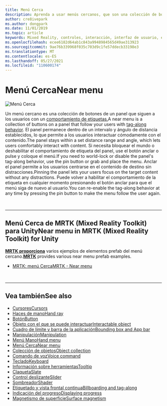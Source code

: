 ```yaml
---
title: Menú Cerca
description: Aprenda a usar menús cercanos, que son una colección de botones en un panel que le siguen con el comportamiento de etiquetas en un entorno de realidad mixta.
author: cre8ivepark
ms.author: dongpark
ms.date: 11/01/2019
ms.topic: article
keywords: Mixed Reality, controles, interacción, interfaz de usuario, experiencia de usuario, menú, casco de realidad mixta, casco de realidad mixta de Windows, casco de realidad virtual, HoloLens, MRTK, Mixed Reality Toolkit
ms.openlocfilehash: ecee6182d64ab1c843a9948984565d49ae313923
ms.sourcegitcommit: 9ae76b339968f035c703d9c1fe57ddecb33198e3
ms.translationtype: MT
ms.contentlocale: es-ES
ms.lasthandoff: 05/27/2021
ms.locfileid: "110600174"
---
```

# <a name="near-menu"></a><span data-ttu-id="9be41-104">Menú Cerca</span><span class="sxs-lookup"><span data-stu-id="9be41-104">Near menu</span></span>

![Menú Cerca](images/UX_Hero_NearMenu.jpg)

<span data-ttu-id="9be41-106">Un menú cercano es una colección de botones de un panel que siguen a los usuarios con un [comportamiento de etiquetas.](billboarding-and-tag-along.md#what-is-a-tag-along)</span><span class="sxs-lookup"><span data-stu-id="9be41-106">A near menu is a collection of buttons on a panel that follow your users with [tag-along behavior](billboarding-and-tag-along.md#what-is-a-tag-along).</span></span> <span data-ttu-id="9be41-107">El panel permanece dentro de un intervalo y ángulo de distancia establecidos, lo que permite a los usuarios interactuar cómodamente con el contenido.</span><span class="sxs-lookup"><span data-stu-id="9be41-107">The panel stays within a set distance range and angle, which lets users comfortably interact with content.</span></span> <span data-ttu-id="9be41-108">Si necesita bloquear el mundo o deshabilitar el comportamiento de etiqueta del panel, use el botón anclar o pulse y coloque el menú.</span><span class="sxs-lookup"><span data-stu-id="9be41-108">If you need to world-lock or disable the panel's tag-along behavior, use the pin button or grab and place the menu.</span></span> <span data-ttu-id="9be41-109">Anclar el panel permite a los usuarios centrarse en el contenido de destino sin distracciones.</span><span class="sxs-lookup"><span data-stu-id="9be41-109">Pinning the panel lets your users focus on the target content without any distractions.</span></span> <span data-ttu-id="9be41-110">Puede volver a habilitar el comportamiento de la etiqueta en cualquier momento presionando el botón anclar para que el menú siga de nuevo al usuario.</span><span class="sxs-lookup"><span data-stu-id="9be41-110">You can re-enable the tag-along behavior at any time by pressing the pin button to make the menu follow the user again.</span></span>

<br>

---

## <a name="near-menu-in-mrtk-mixed-reality-toolkit-for-unity"></a><span data-ttu-id="9be41-111">Menú Cerca de MRTK (Mixed Reality Toolkit) para Unity</span><span class="sxs-lookup"><span data-stu-id="9be41-111">Near menu in MRTK (Mixed Reality Toolkit) for Unity</span></span>
<span data-ttu-id="9be41-112">**[MRTK proporciona](https://github.com/Microsoft/MixedRealityToolkit-Unity)** varios ejemplos de elementos prefab del menú cercano.</span><span class="sxs-lookup"><span data-stu-id="9be41-112">**[MRTK](https://github.com/Microsoft/MixedRealityToolkit-Unity)** provides various near menu prefab examples.</span></span>

* [<span data-ttu-id="9be41-113">MRTK: menú Cerca</span><span class="sxs-lookup"><span data-stu-id="9be41-113">MRTK - Near menu</span></span>](/windows/mixed-reality/mrtk-unity/features/ux-building-blocks/near-menu)

<br>

---

## <a name="see-also"></a><span data-ttu-id="9be41-114">Vea también</span><span class="sxs-lookup"><span data-stu-id="9be41-114">See also</span></span>

* [<span data-ttu-id="9be41-115">Cursores</span><span class="sxs-lookup"><span data-stu-id="9be41-115">Cursors</span></span>](cursors.md)
* [<span data-ttu-id="9be41-116">Haces de mano</span><span class="sxs-lookup"><span data-stu-id="9be41-116">Hand ray</span></span>](point-and-commit.md)
* [<span data-ttu-id="9be41-117">Botón</span><span class="sxs-lookup"><span data-stu-id="9be41-117">Button</span></span>](button.md)
* [<span data-ttu-id="9be41-118">Objeto con el que se puede interactuar</span><span class="sxs-lookup"><span data-stu-id="9be41-118">Interactable object</span></span>](interactable-object.md)
* [<span data-ttu-id="9be41-119">Cuadro de límite y barra de la aplicación</span><span class="sxs-lookup"><span data-stu-id="9be41-119">Bounding box and App bar</span></span>](app-bar-and-bounding-box.md)
* [<span data-ttu-id="9be41-120">Manipulación</span><span class="sxs-lookup"><span data-stu-id="9be41-120">Manipulation</span></span>](direct-manipulation.md)
* [<span data-ttu-id="9be41-121">Menú Mano</span><span class="sxs-lookup"><span data-stu-id="9be41-121">Hand menu</span></span>](hand-menu.md)
* [<span data-ttu-id="9be41-122">Menú Cerca</span><span class="sxs-lookup"><span data-stu-id="9be41-122">Near menu</span></span>](near-menu.md)
* [<span data-ttu-id="9be41-123">Colección de objetos</span><span class="sxs-lookup"><span data-stu-id="9be41-123">Object collection</span></span>](object-collection.md)
* [<span data-ttu-id="9be41-124">Comando de voz</span><span class="sxs-lookup"><span data-stu-id="9be41-124">Voice command</span></span>](voice-input.md)
* [<span data-ttu-id="9be41-125">Teclado</span><span class="sxs-lookup"><span data-stu-id="9be41-125">Keyboard</span></span>](keyboard.md)
* [<span data-ttu-id="9be41-126">Información sobre herramientas</span><span class="sxs-lookup"><span data-stu-id="9be41-126">Tooltip</span></span>](tooltip.md)
* [<span data-ttu-id="9be41-127">Claqueta</span><span class="sxs-lookup"><span data-stu-id="9be41-127">Slate</span></span>](slate.md)
* [<span data-ttu-id="9be41-128">Control deslizante</span><span class="sxs-lookup"><span data-stu-id="9be41-128">Slider</span></span>](slider.md)
* [<span data-ttu-id="9be41-129">Sombreador</span><span class="sxs-lookup"><span data-stu-id="9be41-129">Shader</span></span>](shader.md)
* [<span data-ttu-id="9be41-130">Etiquetado y vista frontal continua</span><span class="sxs-lookup"><span data-stu-id="9be41-130">Billboarding and tag-along</span></span>](billboarding-and-tag-along.md)
* [<span data-ttu-id="9be41-131">Indicación del progreso</span><span class="sxs-lookup"><span data-stu-id="9be41-131">Displaying progress</span></span>](progress.md)
* [<span data-ttu-id="9be41-132">Magnetismo de superficie</span><span class="sxs-lookup"><span data-stu-id="9be41-132">Surface magnetism</span></span>](surface-magnetism.md)